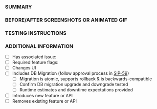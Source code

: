 ### SUMMARY
<!--- Describe the change below, including rationale and design decisions -->

### BEFORE/AFTER SCREENSHOTS OR ANIMATED GIF
<!--- Skip this if not applicable -->

### TESTING INSTRUCTIONS
<!--- Required! What steps can be taken to manually verify the changes? -->

### ADDITIONAL INFORMATION
<!--- Check any relevant boxes with "x" -->
<!--- HINT: Include "Fixes #nnn" if you are fixing an existing issue -->
- [ ] Has associated issue:
- [ ] Required feature flags:
- [ ] Changes UI
- [ ] Includes DB Migration (follow approval process in [SIP-59](https://github.com/apache/superset/issues/13351))
  - [ ] Migration is atomic, supports rollback & is backwards-compatible
  - [ ] Confirm DB migration upgrade and downgrade tested
  - [ ] Runtime estimates and downtime expectations provided
- [ ] Introduces new feature or API
- [ ] Removes existing feature or API
